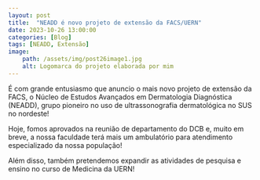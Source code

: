 ```yaml
---
layout: post
title:  "NEADD é novo projeto de extensão da FACS/UERN"
date: 2023-10-26 13:00:00
categories: [Blog]
tags: [NEADD, Extensão]
image: 
    path: /assets/img/post26image1.jpg
    alt: Logomarca do projeto elaborada por mim
---
```


É com grande entusiasmo que anuncio o mais novo projeto de extensão da FACS, o Núcleo de Estudos Avançados em Dermatologia Diagnóstica (NEADD), grupo pioneiro no uso de ultrassonografia dermatológica no SUS no nordeste! 

Hoje, fomos aprovados na reunião de departamento do DCB e, muito em breve, a nossa faculdade terá mais um ambulatório para atendimento especializado da nossa população!

Além disso, também pretendemos expandir as atividades de pesquisa e ensino no curso de Medicina da UERN!
